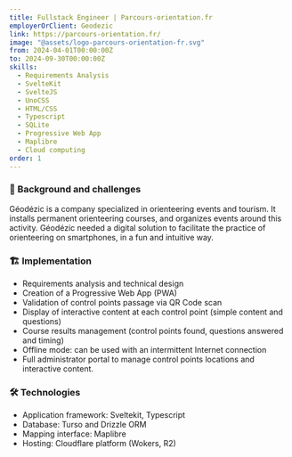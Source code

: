 ```yaml
---
title: Fullstack Engineer | Parcours-orientation.fr
employerOrClient: Geodezic
link: https://parcours-orientation.fr/
image: "@assets/logo-parcours-orientation-fr.svg"
from: 2024-04-01T00:00:00Z
to: 2024-09-30T00:00:00Z
skills:
  - Requirements Analysis
  - SvelteKit
  - SvelteJS
  - UnoCSS
  - HTML/CSS
  - Typescript
  - SQLite
  - Progressive Web App
  - Maplibre
  - Cloud computing
order: 1
---
```


### 📖 Background and challenges

Géodézic is a company specialized in orienteering events and tourism. It installs permanent orienteering courses, and organizes events around this activity. Géodézic needed a digital solution to facilitate the practice of orienteering on smartphones, in a fun and intuitive way.

### 🏗️ Implementation

- Requirements analysis and technical design
- Creation of a Progressive Web App (PWA)
- Validation of control points passage via QR Code scan
- Display of interactive content at each control point (simple content and questions)
- Course results management (control points found, questions answered and timing)
- Offline mode: can be used with an intermittent Internet connection
- Full administrator portal to manage control points locations and interactive content.

### 🛠️ Technologies

- Application framework: Sveltekit, Typescript
- Database: Turso and Drizzle ORM
- Mapping interface: Maplibre
- Hosting: Cloudflare platform (Wokers, R2)
